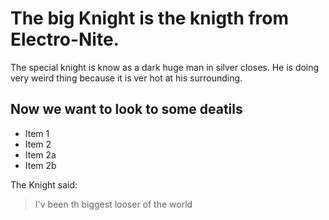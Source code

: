 # The big Knight is the knigth from Electro-Nite.


The special knight is know as a dark huge man in silver closes.
He is doing very weird thing because it is ver hot at his surrounding.

## Now we want to look to some deatils
* Item 1
* Item 2
 * Item 2a
 * Item 2b






 
The Knight said:

> I'v been th biggest looser
> of the world
